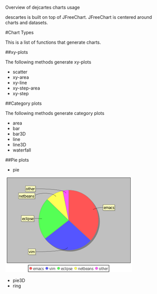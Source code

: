 Overview of dejcartes charts usage

descartes is built on top of JFreeChart.  JFreeChart is centered around charts and datasets.


#Chart Types

This is a list of functions that generate charts.

##xy-plots

The following methods generate xy-plots

* scatter
* xy-area
* xy-line
* xy-step-area
* xy-step


##Category plots

The following methods generate category plots

* area
* bar
* bar3D
* line
* line3D
* waterfall

##Pie plots

* pie

<img src="imgs/test-pie.png">

* pie3D
* ring
